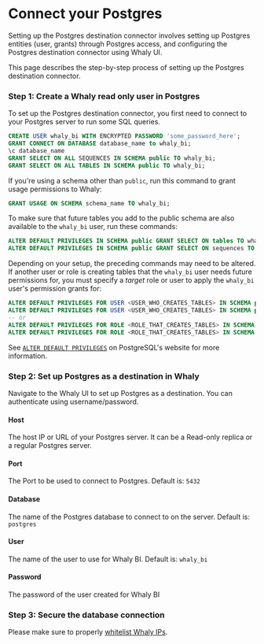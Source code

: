 # Connect your Postgres

Setting up the Postgres destination connector involves setting up Postgres entities (user, grants) through Postgres access, and configuring the Postgres destination connector using Whaly UI.

This page describes the step-by-step process of setting up the Postgres destination connector.

### Step 1: Create a Whaly read only user in Postgres​ <a href="#step-1-set-up-airbyte-specific-entities-in-snowflake" id="step-1-set-up-airbyte-specific-entities-in-snowflake"></a>

To set up the Postgres destination connector, you first need to connect to your Postgres server to run some SQL queries.

```sql
CREATE USER whaly_bi WITH ENCRYPTED PASSWORD 'some_password_here';
GRANT CONNECT ON DATABASE database_name to whaly_bi;
\c database_name
GRANT SELECT ON ALL SEQUENCES IN SCHEMA public TO whaly_bi;
GRANT SELECT ON ALL TABLES IN SCHEMA public TO whaly_bi;
```

If you're using a schema other than `public`, run this command to grant usage permissions to Whaly:

```sql
GRANT USAGE ON SCHEMA schema_name TO whaly_bi;
```

To make sure that future tables you add to the public schema are also available to the `whaly_bi` user, run these commands:

```sql
ALTER DEFAULT PRIVILEGES IN SCHEMA public GRANT SELECT ON tables TO whaly_bi;
ALTER DEFAULT PRIVILEGES IN SCHEMA public GRANT SELECT ON sequences TO whaly_bi;
```

Depending on your setup, the preceding commands may need to be altered. If another user or role is creating tables that the `whaly_bi` user needs future permissions for, you must specify a _target_ role or user to apply the `whaly_bi` user's permission grants for:

```sql
ALTER DEFAULT PRIVILEGES FOR USER <USER_WHO_CREATES_TABLES> IN SCHEMA public GRANT SELECT ON tables TO whaly_bi;
ALTER DEFAULT PRIVILEGES FOR USER <USER_WHO_CREATES_TABLES> IN SCHEMA public GRANT SELECT ON sequences TO whaly_bi;
-- or
ALTER DEFAULT PRIVILEGES FOR ROLE <ROLE_THAT_CREATES_TABLES> IN SCHEMA public GRANT SELECT ON tables TO whaly_bi;
ALTER DEFAULT PRIVILEGES FOR ROLE <ROLE_THAT_CREATES_TABLES> IN SCHEMA public GRANT SELECT ON sequences TO whaly_bi;
```

See [`ALTER DEFAULT PRIVILEGES`](https://www.postgresql.org/docs/9.4/sql-alterdefaultprivileges.html) on PostgreSQL's website for more information.

### Step 2: Set up Postgres as a destination in Whaly <a href="#step-3-set-up-snowflake-as-a-destination-in-airbyte" id="step-3-set-up-snowflake-as-a-destination-in-airbyte"></a>

Navigate to the Whaly UI to set up Postgres as a destination. You can authenticate using username/password.

#### Host

The host IP or URL of your Postgres server. It can be a Read-only replica or a regular Postgres server.

#### Port

The Port to be used to connect to Postgres. Default is: `5432`

#### Database

The name of the Postgres database to connect to on the server. Default is: `postgres`

#### User

The name of the user to use for Whaly BI. Default is: `whaly_bi`

#### **Password**

The password of the user created for Whaly BI

### Step 3: Secure the database connection

Please make sure to properly [whitelist Whaly IPs](../../sources/whitelisting-whaly-ips.md).

